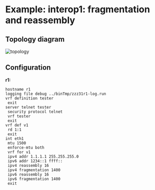 # Example: interop1: fragmentation and reassembly

## **Topology diagram**

![topology](/img/intop1-eth07.tst.png)

## **Configuration**

**r1:**
```
hostname r1
logging file debug ../binTmp/zzz31r1-log.run
vrf definition tester
 exit
server telnet tester
 security protocol telnet
 vrf tester
 exit
vrf def v1
 rd 1:1
 exit
int eth1
 mtu 1500
 enforce-mtu both
 vrf for v1
 ipv4 addr 1.1.1.1 255.255.255.0
 ipv6 addr 1234::1 ffff::
 ipv4 reassembly 16
 ipv4 fragmentation 1400
 ipv6 reassembly 16
 ipv6 fragmentation 1400
 exit
```
